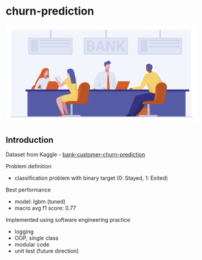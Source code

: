 # churn-prediction

![bank](img/bank_graphic.jpg)

## Introduction

Dataset from Kaggle - [bank-customer-churn-prediction](https://www.kaggle.com/datasets/shantanudhakadd/bank-customer-churn-prediction)

Problem definition
- classification problem with binary target (0: Stayed, 1: Exited)

Best performance
- model: lgbm (tuned)
- macro avg f1 score: 0.77

Implemented using software engineering practice
- logging
- OOP, single class
- modular code
- unit test (future direction)

